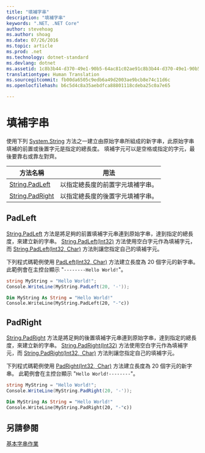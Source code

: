 ```yaml
---
title: "填補字串"
description: "填補字串"
keywords: ".NET、.NET Core"
author: stevehoag
ms.author: shoag
ms.date: 07/26/2016
ms.topic: article
ms.prod: .net
ms.technology: dotnet-standard
ms.devlang: dotnet
ms.assetid: 1c8b3b44-d370-49e1-90b5-64ac81c02ae91c8b3b44-d370-49e1-90b5-64ac81c02ae9
translationtype: Human Translation
ms.sourcegitcommit: fb00da6505c9edb6a49d2003ae9bcb8e74c11d6c
ms.openlocfilehash: b6c5d4c8a35aebdfca88801118cdeba25c0a7e65

---
```


# <a name="padding-strings"></a>填補字串

使用下列 [System.String](xref:System.String) 方法之一建立由原始字串所組成的新字串，此原始字串填補的前置或後置字元是指定的總長度。 填補字元可以是空格或指定的字元，最後要靠右或靠左對齊。

方法名稱 | 用法
----------- | ---
[String.PadLeft](xref:System.String.PadLeft(System.Int32)) | 以指定總長度的前置字元填補字串。
[String.PadRight](xref:System.String.PadRight(System.Int32)) | 以指定總長度的後置字元填補字串。

## <a name="padleft"></a>PadLeft

[String.PadLeft](xref:System.String.PadLeft(System.Int32)) 方法是將足夠的前置填補字元串連到原始字串，達到指定的總長度，來建立新的字串。 [String.PadLeft(Int32)](xref:System.String.PadLeft(System.Int32)) 方法使用空白字元作為填補字元，而 [String.PadLeft(Int32, Char)](xref:System.String.PadLeft(System.Int32,System.Char)) 方法則讓您指定自己的填補字元。

下列程式碼範例使用 [PadLeft(Int32, Char)](xref:System.String.PadLeft(System.Int32,System.Char)) 方法建立長度為 20 個字元的新字串。 此範例會在主控台顯示 "`--------Hello World!`"。

```csharp
string MyString = "Hello World!";
Console.WriteLine(MyString.PadLeft(20, '-'));
```

```vb
Dim MyString As String = "Hello World!"
Console.WriteLine(MyString.PadLeft(20, "-"c))
```

## <a name="padright"></a>PadRight

[String.PadRight](xref:System.String.PadRight(System.Int32)) 方法是將足夠的後置填補字元串連到原始字串，達到指定的總長度，來建立新的字串。 [String.PadRight(Int32)](xref:System.String.PadRight(System.Int32)) 方法使用空白字元作為填補字元，而 [String.PadRight(Int32, Char)](xref:System.String.PadRight(System.Int32,System.Char)) 方法則讓您指定自己的填補字元。

下列程式碼範例使用 [PadRight(Int32, Char)](xref:System.String.PadRight(System.Int32,System.Char)) 方法建立長度為 20 個字元的新字串。 此範例會在主控台顯示 "`Hello World!--------`"。

```csharp
string MyString = "Hello World!";
Console.WriteLine(MyString.PadRight(20, '-'));
```

```vb
Dim MyString As String = "Hello World!"
Console.WriteLine(MyString.PadRight(20, "-"c))
```

## <a name="see-also"></a>另請參閱

[基本字串作業](basic-string-operations.md)




<!--HONumber=Nov16_HO3-->


